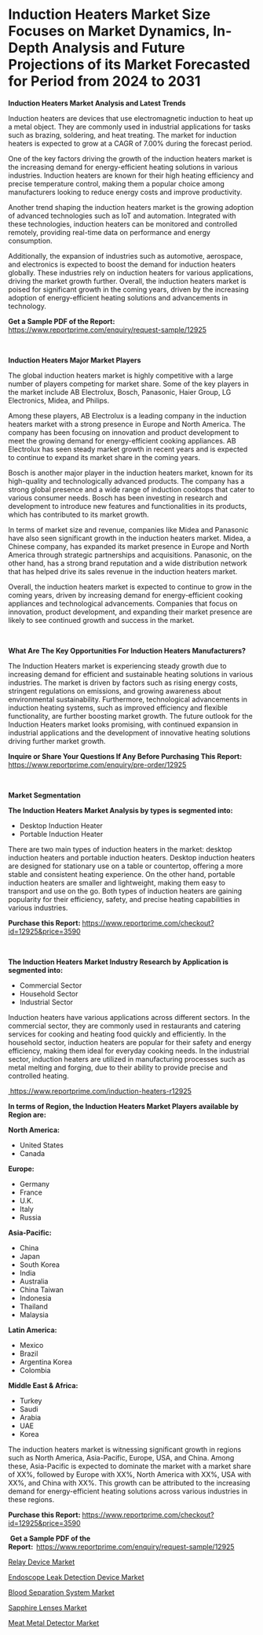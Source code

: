 <p><h1>Induction Heaters Market Size Focuses on Market Dynamics, In-Depth Analysis and Future Projections of its Market Forecasted for Period from 2024 to 2031</h1></p><p><strong>Induction Heaters Market Analysis and Latest Trends</strong></p>
<p><p>Induction heaters are devices that use electromagnetic induction to heat up a metal object. They are commonly used in industrial applications for tasks such as brazing, soldering, and heat treating. The market for induction heaters is expected to grow at a CAGR of 7.00% during the forecast period.</p><p>One of the key factors driving the growth of the induction heaters market is the increasing demand for energy-efficient heating solutions in various industries. Induction heaters are known for their high heating efficiency and precise temperature control, making them a popular choice among manufacturers looking to reduce energy costs and improve productivity.</p><p>Another trend shaping the induction heaters market is the growing adoption of advanced technologies such as IoT and automation. Integrated with these technologies, induction heaters can be monitored and controlled remotely, providing real-time data on performance and energy consumption.</p><p>Additionally, the expansion of industries such as automotive, aerospace, and electronics is expected to boost the demand for induction heaters globally. These industries rely on induction heaters for various applications, driving the market growth further. Overall, the induction heaters market is poised for significant growth in the coming years, driven by the increasing adoption of energy-efficient heating solutions and advancements in technology.</p></p>
<p><strong>Get a Sample PDF of the Report:&nbsp;</strong> <a href="https://www.reportprime.com/enquiry/request-sample/12925">https://www.reportprime.com/enquiry/request-sample/12925</a></p>
<p>&nbsp;</p>
<p><strong>Induction Heaters Major Market Players</strong></p>
<p><p>The global induction heaters market is highly competitive with a large number of players competing for market share. Some of the key players in the market include AB Electrolux, Bosch, Panasonic, Haier Group, LG Electronics, Midea, and Philips.</p><p>Among these players, AB Electrolux is a leading company in the induction heaters market with a strong presence in Europe and North America. The company has been focusing on innovation and product development to meet the growing demand for energy-efficient cooking appliances. AB Electrolux has seen steady market growth in recent years and is expected to continue to expand its market share in the coming years.</p><p>Bosch is another major player in the induction heaters market, known for its high-quality and technologically advanced products. The company has a strong global presence and a wide range of induction cooktops that cater to various consumer needs. Bosch has been investing in research and development to introduce new features and functionalities in its products, which has contributed to its market growth.</p><p>In terms of market size and revenue, companies like Midea and Panasonic have also seen significant growth in the induction heaters market. Midea, a Chinese company, has expanded its market presence in Europe and North America through strategic partnerships and acquisitions. Panasonic, on the other hand, has a strong brand reputation and a wide distribution network that has helped drive its sales revenue in the induction heaters market.</p><p>Overall, the induction heaters market is expected to continue to grow in the coming years, driven by increasing demand for energy-efficient cooking appliances and technological advancements. Companies that focus on innovation, product development, and expanding their market presence are likely to see continued growth and success in the market.</p></p>
<p>&nbsp;</p>
<p><strong>What Are The Key Opportunities For Induction Heaters Manufacturers?</strong></p>
<p><p>The Induction Heaters market is experiencing steady growth due to increasing demand for efficient and sustainable heating solutions in various industries. The market is driven by factors such as rising energy costs, stringent regulations on emissions, and growing awareness about environmental sustainability. Furthermore, technological advancements in induction heating systems, such as improved efficiency and flexible functionality, are further boosting market growth. The future outlook for the Induction Heaters market looks promising, with continued expansion in industrial applications and the development of innovative heating solutions driving further market growth.</p></p>
<p><strong>Inquire or Share Your Questions If Any Before Purchasing This Report:</strong> <a href="https://www.reportprime.com/enquiry/pre-order/12925">https://www.reportprime.com/enquiry/pre-order/12925</a></p>
<p>&nbsp;</p>
<p><strong>Market Segmentation</strong></p>
<p><strong>The Induction Heaters Market Analysis by types is segmented into:</strong></p>
<p><ul><li>Desktop Induction Heater</li><li>Portable Induction Heater</li></ul></p>
<p><p>There are two main types of induction heaters in the market: desktop induction heaters and portable induction heaters. Desktop induction heaters are designed for stationary use on a table or countertop, offering a more stable and consistent heating experience. On the other hand, portable induction heaters are smaller and lightweight, making them easy to transport and use on the go. Both types of induction heaters are gaining popularity for their efficiency, safety, and precise heating capabilities in various industries.</p></p>
<p><strong>Purchase this Report:&nbsp;</strong><a href="https://www.reportprime.com/checkout?id=12925&price=3590">https://www.reportprime.com/checkout?id=12925&price=3590</a></p>
<p>&nbsp;</p>
<p><strong>The Induction Heaters Market Industry Research by Application is segmented into:</strong></p>
<p><ul><li>Commercial Sector</li><li>Household Sector</li><li>Industrial Sector</li></ul></p>
<p><p>Induction heaters have various applications across different sectors. In the commercial sector, they are commonly used in restaurants and catering services for cooking and heating food quickly and efficiently. In the household sector, induction heaters are popular for their safety and energy efficiency, making them ideal for everyday cooking needs. In the industrial sector, induction heaters are utilized in manufacturing processes such as metal melting and forging, due to their ability to provide precise and controlled heating.</p></p>
<p><a href="https://www.reportprime.com/induction-heaters-r12925">&nbsp;https://www.reportprime.com/induction-heaters-r12925</a></p>
<p><strong>In terms of Region, the Induction Heaters Market Players available by Region are:</strong></p>
<p>
    <p> <strong> North America: </strong>
        <ul>
            <li>United States</li>
            <li>Canada</li>
        </ul>
        </p> 
    <p> <strong> Europe: </strong>
        <ul>
            <li>Germany</li>
            <li>France</li>
            <li>U.K.</li>
            <li>Italy</li>
            <li>Russia</li>
        </ul>
        </p> 
    <p> <strong> Asia-Pacific: </strong>
        <ul>
            <li>China</li>
            <li>Japan</li>
            <li>South Korea</li>
            <li>India</li>
            <li>Australia</li>
            <li>China Taiwan</li>
            <li>Indonesia</li>
            <li>Thailand</li>
            <li>Malaysia</li>
        </ul>
        </p> 
    <p> <strong> Latin America: </strong>
        <ul>
            <li>Mexico</li>
            <li>Brazil</li>
            <li>Argentina Korea</li>
            <li>Colombia</li>
        </ul>
        </p> 
    <p> <strong> Middle East & Africa: </strong>
        <ul>
            <li>Turkey</li>
            <li>Saudi</li>
            <li>Arabia</li>
            <li>UAE</li>
            <li>Korea</li>
        </ul>
    </p>
    </p>
<p><p>The induction heaters market is witnessing significant growth in regions such as North America, Asia-Pacific, Europe, USA, and China. Among these, Asia-Pacific is expected to dominate the market with a market share of XX%, followed by Europe with XX%, North America with XX%, USA with XX%, and China with XX%. This growth can be attributed to the increasing demand for energy-efficient heating solutions across various industries in these regions.</p></p>
<p><strong>Purchase this Report: </strong><a href="https://www.reportprime.com/checkout?id=12925&price=3590">https://www.reportprime.com/checkout?id=12925&price=3590</a></p>
<p>&nbsp;<strong>Get a Sample PDF of the Report:&nbsp;&nbsp;</strong><a href="https://www.reportprime.com/enquiry/request-sample/12925">https://www.reportprime.com/enquiry/request-sample/12925</a></p>
<p><strong></strong></p>
<p><p><a href="https://www.linkedin.com/pulse/relay-device-market-size-share-analysis-growth-trends-rh18c?trackingId=5vJPlH5yR9iChuvaGql1%2Fw%3D%3D">Relay Device Market</a></p><p><a href="https://medium.com/@denisolden565/endoscope-leak-detection-device-market-industry-trends-and-forecast-for-period-from-2024-to-2031-24064b7cb780">Endoscope Leak Detection Device Market</a></p><p><a href="https://medium.com/@lianapter60/global-blood-separation-system-market-status-2024-2031-and-forecast-by-region-product-end-c979490b2b8c">Blood Separation System Market</a></p><p><a href="https://www.linkedin.com/pulse/global-sapphire-lenses-industry-research-report-competitive-rlqoe?trackingId=8%2BTzru8ESnWpY2Hempb0QQ%3D%3D">Sapphire Lenses Market</a></p><p><a href="https://github.com/msLonKoss78/Market-Research-Report-List-1/blob/main/meat-metal-detector-market.md">Meat Metal Detector Market</a></p></p>